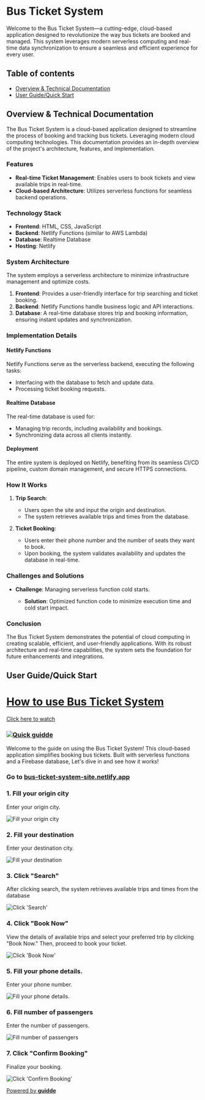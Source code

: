 # Bus Ticket System
Welcome to the Bus Ticket System—a cutting-edge, cloud-based application designed to revolutionize the way bus tickets are booked and managed. This system leverages modern serverless computing and real-time data synchronization to ensure a seamless and efficient experience for every user. 
## Table of contents
* [Overview & Technical Documentation](#overview--technical-documentation)
* [User Guide/Quick Start](#user-guidequick-start)

## Overview & Technical Documentation

The Bus Ticket System is a cloud-based application designed to streamline the process of booking and tracking bus tickets. Leveraging modern cloud computing technologies. This documentation provides an in-depth overview of the project's architecture, features, and implementation.

### Features

-   **Real-time Ticket Management**: Enables users to book tickets and view available trips in real-time.
-   **Cloud-based Architecture**: Utilizes serverless functions for seamless backend operations.
### Technology Stack

-   **Frontend**: HTML, CSS, JavaScript
-   **Backend**: Netlify Functions (similar to AWS Lambda)
-   **Database**: Realtime Database
-   **Hosting**: Netlify

### System Architecture

The system employs a serverless architecture to minimize infrastructure management and optimize costs.

1.  **Frontend**: Provides a user-friendly interface for trip searching and ticket booking.
2.  **Backend**: Netlify Functions handle business logic and API interactions.
3.  **Database**: A real-time database stores trip and booking information, ensuring instant updates and synchronization.

### Implementation Details

#### Netlify Functions

Netlify Functions serve as the serverless backend, executing the following tasks:

-   Interfacing with the database to fetch and update data.
-   Processing ticket booking requests.

#### Realtime Database

The real-time database is used for:

-   Managing trip records, including availability and bookings.
-   Synchronizing data across all clients instantly.

#### Deployment

The entire system is deployed on Netlify, benefiting from its seamless CI/CD pipeline, custom domain management, and secure HTTPS connections.

### How It Works

1.  **Trip Search**:
    
    -   Users open the site and input the origin and destination.
    -   The system retrieves available trips and times from the database.
2.  **Ticket Booking**:
    
    -   Users enter their phone number and the number of seats they want to book.
    -   Upon booking, the system validates availability and updates the database in real-time.

### Challenges and Solutions

-   **Challenge**: Managing serverless function cold starts.
    
    -   **Solution**: Optimized function code to minimize execution time and cold start impact.


### Conclusion

The Bus Ticket System demonstrates the potential of cloud computing in creating scalable, efficient, and user-friendly applications. With its robust architecture and real-time capabilities, the system sets the foundation for future enhancements and integrations.


## User Guide/Quick Start


[How to use Bus Ticket System](https://app.guidde.com/playbooks/8ByaSPBf93urPqHutaYhY8)
=======================================================================================

[Click here to watch](https://app.guidde.com/share/playbooks/8ByaSPBf93urPqHutaYhY8)

### [![Quick guidde](https://static.guidde.com/v0/qg%2F06ITAddYdQcsjoz8G3UrUc8xF9H3%2F8ByaSPBf93urPqHutaYhY8%2FeLx9XeZFnpvZc9sh8WHvtc_cover.png?alt=media&token=af8797cc-1012-4f3b-9399-cc134d7f6b15)](https://app.guidde.com/share/playbooks/8ByaSPBf93urPqHutaYhY8)

Welcome to the guide on using the Bus Ticket System! This cloud-based application simplifies booking bus tickets. Built with serverless functions and a Firebase database, Let's dive in and see how it works!

### Go to [bus-ticket-system-site.netlify.app](https://bus-ticket-system-site.netlify.app)

### 1\. Fill your origin city

Enter your origin city.

![Fill your origin city](https://static.guidde.com/v0/qg%2F06ITAddYdQcsjoz8G3UrUc8xF9H3%2F8ByaSPBf93urPqHutaYhY8%2FeE6dVpUPF8Z7XGcJhuxnTt_doc.png?alt=media&token=54671aa1-f456-4dec-81e3-21c0c93662bd)

### 2\. Fill your destination

Enter your destination city.

![Fill your destination](https://static.guidde.com/v0/qg%2F06ITAddYdQcsjoz8G3UrUc8xF9H3%2F8ByaSPBf93urPqHutaYhY8%2FuHERBi3e1G7c64WW3rgKnv_doc.png?alt=media&token=b03c28a0-7974-4e39-a439-fe95365d69c9)

### 3\. Click "Search"

After clicking search, the system retrieves available trips and times from the database

![Click 'Search'](https://static.guidde.com/v0/qg%2F06ITAddYdQcsjoz8G3UrUc8xF9H3%2F8ByaSPBf93urPqHutaYhY8%2FhB3GgKrYY2eidTtiFaJJvK_doc.png?alt=media&token=d41016da-3d16-4a54-8d09-5d26b8e1061f)

### 4\. Click "Book Now"

View the details of available trips and select your preferred trip by clicking "Book Now." Then, proceed to book your ticket.

![Click 'Book Now'](https://static.guidde.com/v0/qg%2F06ITAddYdQcsjoz8G3UrUc8xF9H3%2F8ByaSPBf93urPqHutaYhY8%2FuJabxnB7yPiTWBs9kKXt6F_doc.png?alt=media&token=2958f97c-854d-4c98-8d12-a2f8b4ac856b)

### 5\. Fill your phone details.

Enter your phone number.

![Fill your phone details.](https://static.guidde.com/v0/qg%2F06ITAddYdQcsjoz8G3UrUc8xF9H3%2F8ByaSPBf93urPqHutaYhY8%2FtosUUE4rRfw1dKubxGLikU_doc.png?alt=media&token=ba641978-0d0e-4542-8b8c-740c5f486893)

### 6\. Fill number of passengers

Enter the number of passengers.

![Fill number of passengers](https://static.guidde.com/v0/qg%2F06ITAddYdQcsjoz8G3UrUc8xF9H3%2F8ByaSPBf93urPqHutaYhY8%2F9Tur3h5fvt5ktj9MdmCb6j_doc.png?alt=media&token=b7e17e43-9c8f-4244-b0e5-badf1da4d673)

### 7\. Click "Confirm Booking"

Finalize your booking.

![Click 'Confirm Booking'](https://static.guidde.com/v0/qg%2F06ITAddYdQcsjoz8G3UrUc8xF9H3%2F8ByaSPBf93urPqHutaYhY8%2Fc3bfsuePg661RHpihcFHoa_doc.png?alt=media&token=6b5c33a1-6c36-496f-b98a-c1cfe67f756e)


[Powered by **guidde**](https://www.guidde.com)
